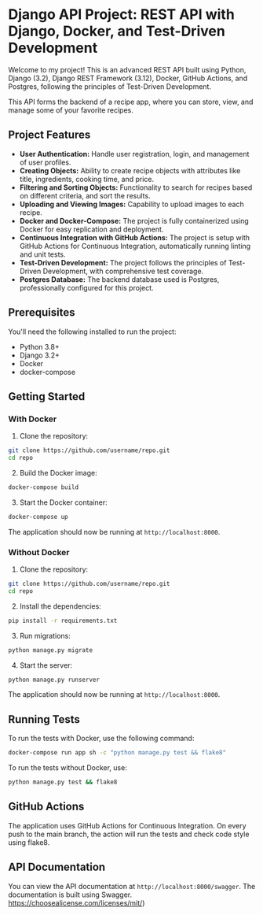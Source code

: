 # Django API Project: REST API with Django, Docker, and Test-Driven Development

Welcome to my project! This is an advanced REST API built using Python, Django (3.2), Django REST Framework (3.12), Docker, GitHub Actions, and Postgres, following the principles of Test-Driven Development. 

This API forms the backend of a recipe app, where you can store, view, and manage some of your favorite recipes.

## Project Features

- **User Authentication:** Handle user registration, login, and management of user profiles.
- **Creating Objects:** Ability to create recipe objects with attributes like title, ingredients, cooking time, and price.
- **Filtering and Sorting Objects:** Functionality to search for recipes based on different criteria, and sort the results.
- **Uploading and Viewing Images:** Capability to upload images to each recipe.
- **Docker and Docker-Compose:** The project is fully containerized using Docker for easy replication and deployment.
- **Continuous Integration with GitHub Actions:** The project is setup with GitHub Actions for Continuous Integration, automatically running linting and unit tests.
- **Test-Driven Development:** The project follows the principles of Test-Driven Development, with comprehensive test coverage.
- **Postgres Database:** The backend database used is Postgres, professionally configured for this project.

## Prerequisites

You'll need the following installed to run the project:
- Python 3.8+
- Django 3.2+
- Docker
- docker-compose

## Getting Started

### With Docker
1. Clone the repository:
```bash
git clone https://github.com/username/repo.git
cd repo
```
2. Build the Docker image:
```bash
docker-compose build
```
3. Start the Docker container:
```bash
docker-compose up
```
The application should now be running at `http://localhost:8000`.

### Without Docker
1. Clone the repository:
```bash
git clone https://github.com/username/repo.git
cd repo
```
2. Install the dependencies:
```bash
pip install -r requirements.txt
```
3. Run migrations:
```bash
python manage.py migrate
```
4. Start the server:
```bash
python manage.py runserver
```
The application should now be running at `http://localhost:8000`.

## Running Tests
To run the tests with Docker, use the following command:
```bash
docker-compose run app sh -c "python manage.py test && flake8"
```
To run the tests without Docker, use:
```bash
python manage.py test && flake8
```

## GitHub Actions

The application uses GitHub Actions for Continuous Integration. On every push to the main branch, the action will run the tests and check code style using flake8.

## API Documentation

You can view the API documentation at `http://localhost:8000/swagger`. The documentation is built using Swagger.
https://choosealicense.com/licenses/mit/)
